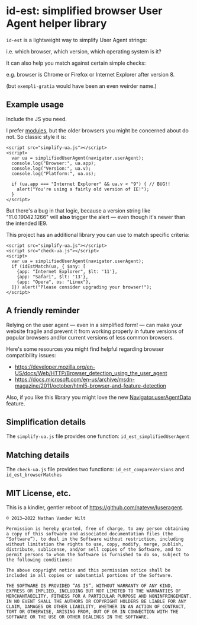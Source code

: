 # id-est: simplified browser User Agent helper library

`id-est` is a lightweight way to simplify User Agent strings:

i.e. which browser, which version, which operating system is it?

It can also help you match against certain simple checks:

e.g. browser is Chrome or Firefox or Internet Explorer after version 8.

(but `exempli-gratia` would have been an even weirder name.)

## Example usage

Include the JS you need.

I prefer [modules](https://developer.mozilla.org/en-US/docs/Web/JavaScript/Guide/Modules),
but the older browsers you might be concerned about do not. So classic style it is:

```
<script src="simplify-ua.js"></script>
<script>
  var ua = simplifiedUserAgent(navigator.userAgent);
  console.log("Browser:", ua.app);
  console.log("Version:", ua.v);
  console.log("Platform:", ua.os);

  if (ua.app === "Internet Explorer" && ua.v < "9") { // BUG!!
    alert("You're using a fairly old version of IE!");
  }
</script>
```

But there's a bug in that logic, because a version string like "11.0.19042.1266" will
**also** trigger the alert — even though it's newer than the intended IE9.

This project has an additional library you can use to match specific criteria:

```
<script src="simplify-ua.js"></script>
<script src="check-ua.js"></script>
<script>
  var ua = simplifiedUserAgent(navigator.userAgent);
  if (idEstMatch(ua, { $any: [
    {app: "Internet Explorer", $lt: '11'},
    {app: "Safari", $lt: '13'},
    {app: "Opera", os: "Linux"},
  ]}) alert("Please consider upgrading your browser!");
</script>
```

## A friendly reminder

Relying on the user agent — even in a simplified form! — can make your website fragile and prevent it from working properly in future versions of popular browsers and/or current versions of less common browsers.

Here's some resources you might find helpful regarding browser compatibility issues:

* https://developer.mozilla.org/en-US/docs/Web/HTTP/Browser_detection_using_the_user_agent
* https://docs.microsoft.com/en-us/archive/msdn-magazine/2011/october/html5-browser-and-feature-detection

Also, if you like this library you might love the new [Navigator.userAgentData](https://developer.mozilla.org/en-US/docs/Web/API/Navigator/userAgentData) feature.

## Simplification details

The `simplify-ua.js` file provides one function: `id_est_simplifiedUserAgent`


## Matching details

The `check-ua.js` file provides two functions: `id_est_compareVersions` and `id_est_browserMatches`


## MIT License, etc.

This is a kindler, gentler reboot of https://github.com/natevw/luseragent.

```
© 2013–2022 Nathan Vander Wilt

Permission is hereby granted, free of charge, to any person obtaining a copy of this software and associated documentation files (the “Software”), to deal in the Software without restriction, including without limitation the rights to use, copy, modify, merge, publish, distribute, sublicense, and/or sell copies of the Software, and to permit persons to whom the Software is furnished to do so, subject to the following conditions:

The above copyright notice and this permission notice shall be included in all copies or substantial portions of the Software.

THE SOFTWARE IS PROVIDED “AS IS”, WITHOUT WARRANTY OF ANY KIND, EXPRESS OR IMPLIED, INCLUDING BUT NOT LIMITED TO THE WARRANTIES OF MERCHANTABILITY, FITNESS FOR A PARTICULAR PURPOSE AND NONINFRINGEMENT. IN NO EVENT SHALL THE AUTHORS OR COPYRIGHT HOLDERS BE LIABLE FOR ANY CLAIM, DAMAGES OR OTHER LIABILITY, WHETHER IN AN ACTION OF CONTRACT, TORT OR OTHERWISE, ARISING FROM, OUT OF OR IN CONNECTION WITH THE SOFTWARE OR THE USE OR OTHER DEALINGS IN THE SOFTWARE.
```

